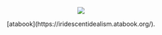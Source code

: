 <p align="center"> <img src="https://files.catbox.moe/6i216a.png"> </p>

<p align="center"> [atabook](https://iridescentidealism.atabook.org/). </p>
